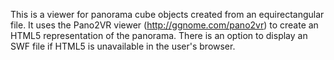 This is a viewer for panorama cube objects created from an equirectangular file.  It uses the Pano2VR viewer (http://ggnome.com/pano2vr) to create an HTML5 representation of the panorama.  There is an option to display an SWF file if HTML5 is unavailable in the user's browser.

